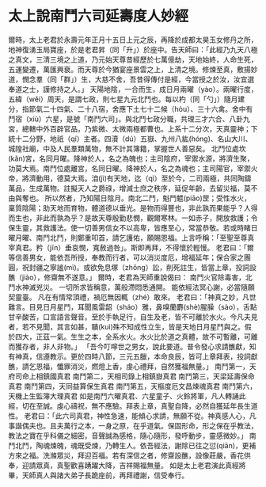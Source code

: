 # 太上說南鬥六司延壽度人妙經

爾時，太上老君於永壽元年正月十五日上元之辰，再降於成都太昊玉女修丹之所，地神復湧玉局寶座，於是老君昇（同「升」）於座中。告天師曰：「此經乃九天八極之真文，三清三境之上道，乃元始天尊昔經歷於七萬億劫，天地始終，人命生死，五運變遷，萬匯興衰。而天尊於今猶宴座景雲之上，上清之境。修煉至真，敷揚妙道，憫念羣（同「群」）生，大慈不舍，吾昔得傳付是經，今當授之於汝，汝宜選奉道之士，謹修持之人。」
天陽地陰，一合而生，成日月兩曜（yào）。兩曜行度，五緯（wěi）周天，是謂七政，則七星九元北鬥也。每以杓（同「勺」）隨月建分，指節氣二十四氣、二十八宿，舍應下土七十二候（hòu）、三十六禽。舍中有鬥宿（xiù）六星，是號「南鬥六司」。與北鬥七政分職，共理三才六合、八卦九宮，總轄中外百辟官品，乃紫微、太微兩極都曹也。上系十二分次，天真靈神；下統十二分野，地祇（qí）主者。四瀆（dú）五嶽、九州八紘(hóng)、名山大川、城隍社廟，中及人民羣類萬物，無不計其簿籍，掌握世人善惡矣。
北鬥位處坎(kǎn)宮，名同月曜。降神於人，名之為魄也；主司陰府，宰禦水源，將濟生聚，功莫大焉。南鬥位處離宮，名同日曜。降神於人，名之為魂也；主司陽官，宰禦火帝，將濟動用，德莫大焉。洎(jì)有天地，迄（qì）至於今，二司兩極，共同陶鑄萬品，生成萬物。註擬天人之爵祿，增減士庶之秩序，延促年齡，去留災福，莫不由與奪也。
所以然者，乃知陽日陰月。南北二鬥，魁鬥魒(piāo)罡；受性水火，稟質陰陽；助天地而育物，體道德以垂光。是物而得豐也，非此孰而果能乎？人得而生也，非此而孰為乎？是故天尊殷勤悲憫，觀爾寒林。一如赤子，開放救護；令保生靈，其救護法。使一切善男信女不以高卑，皆應至心，常當恭敬。若或時睹日曜月曜、南鬥北鬥，則鄭重叩首，請乞護佑，願賜恩福。上言呼稱：「至聖至尊真宰真君。矜（jīn）垂哀憫，寬赦過咎」。斯即再拜，不得懷於輕慢。
老君曰：「爾等信善男女，能依吾所授，奉教而行者，可以消災度厄，增福延年；保合家之團圓，祝封疆之寧謐(mì)。或欲免息塚（zhǒng）訟，削死註生，皆當上章，投詞設醮（jiào），修齋無不遂意。」
爾時，老君為天師重說偈曰：
南鬥火官除毒害，北鬥水神滅兇災。
一切所求皆稱意，萬般滯悶悉通開。
能依經法冥心謝，必當隨願契靈臺。
凡在有情常頂禮，禍厄無因輒（zhé）敢來。
老君曰：「神真之妙，凡世難言。目見日月星鬥，耳聞風雷韶（sháo）雅，鼻嗅蘭麝(shè)腥臊（sào），舌點甘辛酸苦，口宣語言聲音。至於手執足行，自生及老，皆不可離於水火。今凡夫見者，若不見聞，其言如甚，聵(kuì)殊不知成性立生，皆是天地日月星鬥與之。假於四大，正茲一氣。生生之本，全系水火。水火比於道之真體，故不可暫離，可離而獲存者，非人非物。」
「吾今叮嚀世之男女，說此要道。普令發心求請醮獻，知有神真，信遵教示。更於四時八節，三元五臘，本命良辰，皆可上章拜表，投詞獻醮，請乞恩福，懺罪消災，燃燈上香，虔心禮拜，自然獲福無量。」
南鬥第一，天府司命上相鎮國真君
南鬥第二，天相司錄上相鎮嶽真君
南鬥第三，天梁延壽保命真君
南鬥第四，天同益算保生真君
南鬥第五，天樞度厄文昌煉魂真君
南鬥第六，天機上生監簿大理真君
如是南鬥六曜真君、六星童子、火鈴將軍，凡人轉誦此經，切在至誠。虔心禱祝，無不應驗。拜表上章，真聖自降，必然自獲延年長生道性。
老君曰：「此六司真君，神性急速，能傾心求請，無願不從。神真感人心，凡事諧偶夫也。且夫萬行之本，一身之原，在乎道氣。保固形命，形之保在乎教法，教法之寶在乎科儀之細密。音聲誠為感格，隨心隨形，發呼動步，靈感微妙。」
南鬥北鬥，陶魂煉魄，魂既受煉，乃轉生人。依吾經法，謝除已往之愆(qiān)，更補方來之福。洗滌眾災，拜迎百福。若有深信之者，修齋設醮，設像莊嚴，香花供奉，迎請眾真，真聖歡喜踴躍大降，吉祥賜福無量。
如是太上老君演此真經將畢，天師真人與諸大弟子長跪座前，再拜禮謝，信受奉行。
